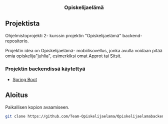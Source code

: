 <h3 align="center">Opiskelijaelämä</h3>

## Projektista

Ohjelmistoprojekti 2- kurssin projektin "Opiskelijaelämä" backend-repositorio.

Projektin idea on Opiskelijaelämä- mobiilisovellus, jonka avulla voidaan pitää omia opiskelija"juhlia", esimerkiksi omat Approt tai Sitsit.



### Projektin backendissä käytettyä

* [Spring Boot](https://spring.io/projects/spring-boot)



## Aloitus

Paikallisen kopion avaamiseen.



   ```sh
   git clone https://github.com/Team-Opiskelijaelama/Opiskelijaelamabackend.git
   ```

